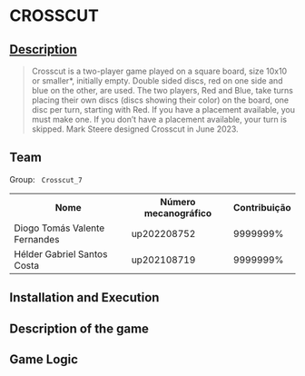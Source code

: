 # CROSSCUT

## [Description](http://marksteeregames.com/Crosscut_rules.pdf)

> Crosscut is a two-player game played on a square board, size
10x10 or smaller*, initially empty. Double sided discs, red on one side and blue on
the other, are used. The two players, Red and Blue, take turns placing their own
discs (discs showing their color) on the board, one disc per turn, starting with Red.
If you have a placement available, you must make one. If you don’t have a placement
available, your turn is skipped. Mark Steere designed Crosscut in June 2023.

## Team

Group: &nbsp;&nbsp;`Crosscut_7`

<table>
<tr><th>Nome</th><th>Número mecanográfico</th><th>Contribuição</th></tr>
<tr><td>Diogo Tomás Valente Fernandes</td><td>up202208752</td><td>9999999%</td></tr>
<tr><td>Hélder Gabriel Santos Costa</td><td>up202108719</td><td>9999999%</td></tr>
</table>

## Installation and Execution

## Description of the game

## Game Logic

